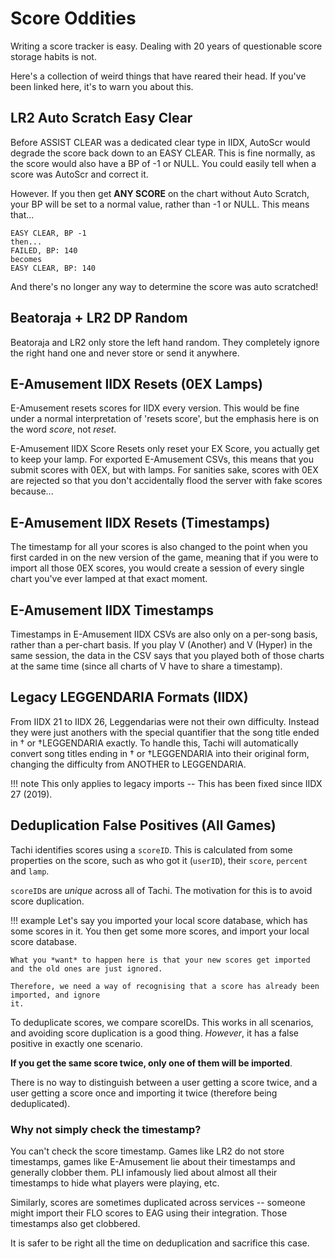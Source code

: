 # Score Oddities

Writing a score tracker is easy. Dealing with 20 years of questionable score storage habits is not.

Here's a collection of weird things that have reared their head. If you've been
linked here, it's to warn you about this.

## LR2 Auto Scratch Easy Clear

Before ASSIST CLEAR was a dedicated clear type in IIDX, AutoScr would degrade
the score back down to an EASY CLEAR. This is fine normally, as the score would
also have a BP of -1 or NULL. You could easily tell when a score was AutoScr
and correct it.

However. If you then get **ANY SCORE** on the chart without Auto Scratch, your
BP will be set to a normal value, rather than -1 or NULL. This means that...

```
EASY CLEAR, BP -1
then...
FAILED, BP: 140
becomes
EASY CLEAR, BP: 140
```

And there's no longer any way to determine the score was auto scratched!

## Beatoraja + LR2 DP Random

Beatoraja and LR2 only store the left hand random. They completely ignore
the right hand one and never store or send it anywhere.

## E-Amusement IIDX Resets (0EX Lamps)

E-Amusement resets scores for IIDX every version. This would be fine under a normal interpretation of 'resets score', but the emphasis here is on the word *score*, not *reset*.

E-Amusement IIDX Score Resets only reset your EX Score, you actually get to keep your lamp.
For exported E-Amusement CSVs, this means that you submit scores with 0EX, but with lamps.
For sanities sake, scores with 0EX are rejected so that you don't accidentally flood the server with fake scores because...

## E-Amusement IIDX Resets (Timestamps)

The timestamp for all your scores is also changed to the point when you first carded in on
the new version of the game, meaning that if you were to import all those 0EX scores, you
would create a session of every single chart you've ever lamped at that exact moment.

## E-Amusement IIDX Timestamps

Timestamps in E-Amusement IIDX CSVs are also only on a per-song basis, rather than a per-chart basis.
If you play V (Another) and V (Hyper) in the same session, the data in the CSV says that you
played both of those charts at the same time (since all charts of V have to share a timestamp).

## Legacy LEGGENDARIA Formats (IIDX)

From IIDX 21 to IIDX 26, Leggendarias were not their own difficulty. Instead they were
just anothers with the special quantifier that the song title ended in † or †LEGGENDARIA exactly.
To handle this, Tachi will automatically convert song titles ending in † or †LEGGENDARIA
into their original form, changing the difficulty from ANOTHER to LEGGENDARIA.

!!! note
	This only applies to legacy imports -- This has been fixed since IIDX 27 (2019).

## Deduplication False Positives (All Games)

Tachi identifies scores using a `scoreID`. This is calculated from some properties on the score, such as who got it (`userID`), their `score`, `percent` and `lamp`.

`scoreID`s are *unique* across all of Tachi. The motivation for this is to avoid score duplication.

!!! example
	Let's say you imported your local score database, which has some scores in it.
	You then get some more scores, and import your local score database.
	
	What you *want* to happen here is that your new scores get imported and the old ones are just ignored.

	Therefore, we need a way of recognising that a score has already been imported, and ignore
	it.

To deduplicate scores, we compare scoreIDs. This works in all scenarios, and avoiding score duplication is a good thing. *However*, it has a false positive in exactly one scenario.

**If you get the same score twice, only one of them will be imported**.

There is no way to distinguish between a user getting a score twice, and a user getting a score once and importing it twice (therefore being deduplicated).

### Why not simply check the timestamp?

You can't check the score timestamp. Games like LR2 do not store timestamps, games like E-Amusement lie about their timestamps and generally clobber them. PLI infamously lied about almost all their timestamps to hide what players were playing, etc.

Similarly, scores are sometimes duplicated across services -- someone might import their FLO scores to EAG using their integration. Those timestamps also get clobbered.

It is safer to be right all the time on deduplication and sacrifice this case.